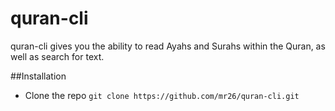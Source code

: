 # quran-cli
quran-cli gives you the ability to read Ayahs and Surahs within the Quran, as well as search for text.

##Installation
- Clone the repo ```git clone https://github.com/mr26/quran-cli.git```
